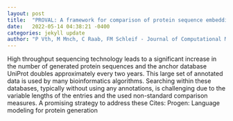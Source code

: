 ```yaml
---
layout: post
title:  "PROVAL: A framework for comparison of protein sequence embeddings"
date:   2022-05-14 04:38:21 -0400
categories: jekyll update
author: "P Vth, M Mnch, C Raab, FM Schleif - Journal of Computational Mathematics and , 2022"
---
```

High throughput sequencing technology leads to a significant increase in the number of generated protein sequences and the anchor database UniProt doubles approximately every two years. This large set of annotated data is used by many bioinformatics algorithms. Searching within these databases, typically without using any annotations, is challenging due to the variable lengths of the entries and the used non-standard comparison measures. A promising strategy to address these Cites: Progen: Language modeling for protein generation